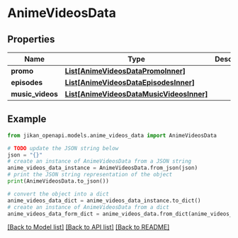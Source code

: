 # AnimeVideosData


## Properties

Name | Type | Description | Notes
------------ | ------------- | ------------- | -------------
**promo** | [**List[AnimeVideosDataPromoInner]**](AnimeVideosDataPromoInner.md) |  | [optional] 
**episodes** | [**List[AnimeVideosDataEpisodesInner]**](AnimeVideosDataEpisodesInner.md) |  | [optional] 
**music_videos** | [**List[AnimeVideosDataMusicVideosInner]**](AnimeVideosDataMusicVideosInner.md) |  | [optional] 

## Example

```python
from jikan_openapi.models.anime_videos_data import AnimeVideosData

# TODO update the JSON string below
json = "{}"
# create an instance of AnimeVideosData from a JSON string
anime_videos_data_instance = AnimeVideosData.from_json(json)
# print the JSON string representation of the object
print(AnimeVideosData.to_json())

# convert the object into a dict
anime_videos_data_dict = anime_videos_data_instance.to_dict()
# create an instance of AnimeVideosData from a dict
anime_videos_data_form_dict = anime_videos_data.from_dict(anime_videos_data_dict)
```
[[Back to Model list]](../README.md#documentation-for-models) [[Back to API list]](../README.md#documentation-for-api-endpoints) [[Back to README]](../README.md)


